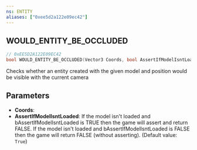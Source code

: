 ```yaml
---
ns: ENTITY
aliases: ["0xee5d2a122e09ec42"]
---
```

## WOULD_ENTITY_BE_OCCLUDED

```c
// 0xEE5D2A122E09EC42
bool WOULD_ENTITY_BE_OCCLUDED(Vector3 Coords, bool AssertIfModelIsntLoaded);
```

Checks whether an entity created with the given model and position would be visible with the current camera


## Parameters
* **Coords**: 
* **AssertIfModelIsntLoaded**: If the model isn't loaded and bAssertIfModelIsntLoaded is TRUE then the game will assert and return FALSE. If the model isn't loaded and bAssertIfModelIsntLoaded is FALSE then the game will return FALSE (without asserting). (Default value: `True`)
